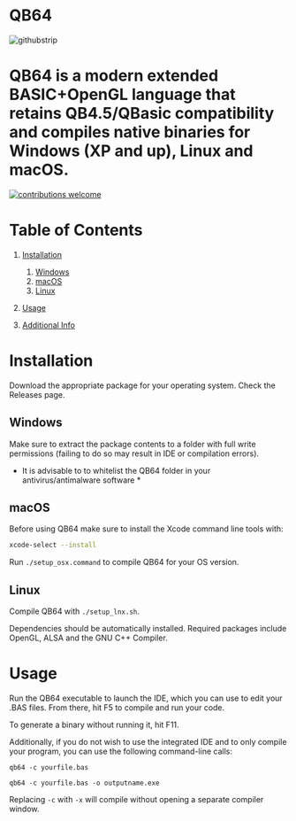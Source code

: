 # QB64

![githubstrip](https://github.com/FellippeHeitor/qb64/raw/development/internal/source/qb64icon32.png)

QB64 is a modern extended BASIC+OpenGL language that retains QB4.5/QBasic compatibility and compiles native binaries for Windows (XP and up), Linux and macOS.
=======
[![contributions welcome](https://img.shields.io/badge/contributions-welcome-brightgreen.svg?style=flat)](https://github.com/QB64Team/qb64/issues)

# Table of Contents
1. [Installation](#Installation)
    1. [Windows](#Windows)
    2. [macOS](#macOS)
    3. [Linux](#Linux)

2.  [Usage](#Usage)
3.  [Additional Info](#Additional_Info)

# Installation <a name="Installation"></a>
Download the appropriate package for your operating system. Check the Releases page.

<a name="Windows"></a>
## Windows

Make sure to extract the package contents to a folder with full write permissions (failing to do so may result in IDE or compilation errors).

* It is advisable to to whitelist the QB64 folder in your antivirus/antimalware software *

<a name="macOS"></a>
## macOS
Before using QB64 make sure to install the Xcode command line tools with:
```bash
xcode-select --install
```

Run ```./setup_osx.command``` to compile QB64 for your OS version.

<a name="Linux"></a>
## Linux
Compile QB64 with ```./setup_lnx.sh```.

Dependencies should be automatically installed. Required packages include OpenGL, ALSA and the GNU C++ Compiler.

<a name="Usage"></a>
# Usage
Run the QB64 executable to launch the IDE, which you can use to edit your .BAS files. From there, hit F5 to compile and run your code.

To generate a binary without running it, hit F11.

Additionally, if you do not wish to use the integrated IDE and to only compile your program, you can use the following command-line calls:

```qb64 -c yourfile.bas```

```qb64 -c yourfile.bas -o outputname.exe```

Replacing `-c` with `-x` will compile without opening a separate compiler window.